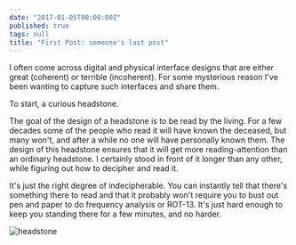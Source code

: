 ```yaml
---
date: "2017-01-05T00:00:00Z"
published: true
tags: null
title: "First Post: someone's last post"
---
```


I often come across digital and physical interface designs that are either great (coherent) or terrible (incoherent). For some mysterious reason I've been wanting to capture such interfaces and share them.

To start, a curious headstone.

The goal of the design of a headstone is to be read by the living. For a few decades some of the people who read it will have known the deceased, but many won't, and after a while no one will have personally known them. The design of this headstone ensures that it will get more reading-attention than an ordinary headstone. I certainly stood in front of it longer than any other, while figuring out how to decipher and read it.

It's just the right degree of indecipherable. You can instantly tell that there's something there to read and that it probably won't require you to bust out pen and paper to do frequency analysis or ROT-13. It's just hard enough to keep you standing there for a few minutes, and no harder.

![headstone](/img/inco/headstone.jpg)

